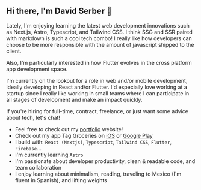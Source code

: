 ## Hi there, I'm David Serber 👋
Lately, I'm enjoying learning the latest web development innovations such as Next.js, Astro, Typescript, and Tailwind CSS. I think SSG and SSR paired with markdown is such a cool tech combo! I really like how developers can choose to be more responsible with the amount of javascript shipped to the client. 

Also, I'm particularly interested in how Flutter evolves in the cross platform app development space. 

I'm currently on the lookout for a role in web and/or mobile development, ideally developing in React and/or Flutter. I'd especially love working at a startup since I really like working in small teams where I can participate in all stages of development and make an impact quickly. 

If you're hiring for full-time, contract, freelance, or just want some advice about tech, let's chat!

- Feel free to check out my [portfolio](https://www.davidwserber.com/) website!
- Check out my app Tag Groceries on [iOS](https://apps.apple.com/us/app/tag-groceries/id1529213281) or [Google Play](https://play.google.com/store/apps/details?id=com.taggroceries&hl=en_US) 
- I build with: `React (Nextjs)`, `Typescript`, `Tailwind CSS`, `Flutter`, `Firebase`...
- I'm currently learning `Astro`
- I'm passionate about developer productivity, clean & readable code, and team collaboration
- I enjoy learning about minimalism, reading, traveling to Mexico (I'm fluent in Spanish), and lifting weights

